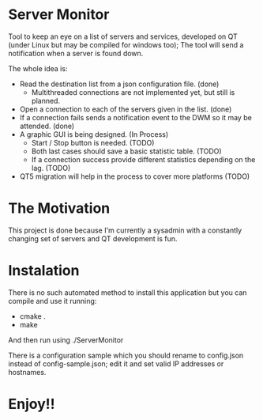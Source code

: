 Server Monitor
==============

Tool to keep an eye on a list of servers and services, developed on QT (under Linux but may be compiled for windows too); The tool will send a notification when a server is found down.

The whole idea is:

  * Read the destination list from a json configuration file. (done)
    - Multithreaded connections are not implemented yet, but still is planned.
  * Open a connection to each of the servers given in the list. (done)
  * If a connection fails sends a notification event to the DWM so it may be attended. (done)
  * A graphic GUI is being designed. (In Process)
    - Start / Stop button is needed. (TODO)
    - Both last cases should save a basic statistic table. (TODO)
    - If a connection success provide different statistics depending on the lag. (TODO)
  * QT5 migration will help in the process to cover more platforms (TODO)

The Motivation
==============

This project is done because I'm currently a sysadmin with a constantly changing set of servers and QT development is fun.


Instalation
===========

There is no such automated method to install this application but you can compile and use it running:

 * cmake .
 * make

And then run using ./ServerMonitor

There is a configuration sample which you should rename to config.json instead of config-sample.json; edit it and set valid IP addresses or hostnames.

Enjoy!!
=======

